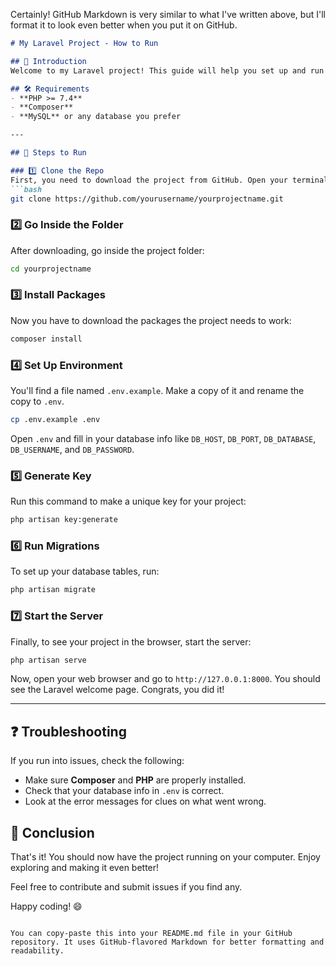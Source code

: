 Certainly! GitHub Markdown is very similar to what I've written above, but I'll format it to look even better when you put it on GitHub.

```markdown
# My Laravel Project - How to Run

## 📝 Introduction
Welcome to my Laravel project! This guide will help you set up and run the project on your local machine.

## 🛠 Requirements
- **PHP >= 7.4**
- **Composer**
- **MySQL** or any database you prefer

---

## 🚀 Steps to Run

### 1️⃣ Clone the Repo
First, you need to download the project from GitHub. Open your terminal and run:
```bash
git clone https://github.com/yourusername/yourprojectname.git
```

### 2️⃣ Go Inside the Folder
After downloading, go inside the project folder:
```bash
cd yourprojectname
```

### 3️⃣ Install Packages
Now you have to download the packages the project needs to work:
```bash
composer install
```

### 4️⃣ Set Up Environment
You'll find a file named `.env.example`. Make a copy of it and rename the copy to `.env`.
```bash
cp .env.example .env
```
Open `.env` and fill in your database info like `DB_HOST`, `DB_PORT`, `DB_DATABASE`, `DB_USERNAME`, and `DB_PASSWORD`.

### 5️⃣ Generate Key
Run this command to make a unique key for your project:
```bash
php artisan key:generate
```

### 6️⃣ Run Migrations
To set up your database tables, run:
```bash
php artisan migrate
```

### 7️⃣ Start the Server
Finally, to see your project in the browser, start the server:
```bash
php artisan serve
```
Now, open your web browser and go to `http://127.0.0.1:8000`. You should see the Laravel welcome page. Congrats, you did it!

---

## ❓ Troubleshooting
If you run into issues, check the following:
- Make sure **Composer** and **PHP** are properly installed.
- Check that your database info in `.env` is correct.
- Look at the error messages for clues on what went wrong.

## 🎉 Conclusion
That's it! You should now have the project running on your computer. Enjoy exploring and making it even better!

Feel free to contribute and submit issues if you find any.

Happy coding! 😄
```

You can copy-paste this into your README.md file in your GitHub repository. It uses GitHub-flavored Markdown for better formatting and readability.

